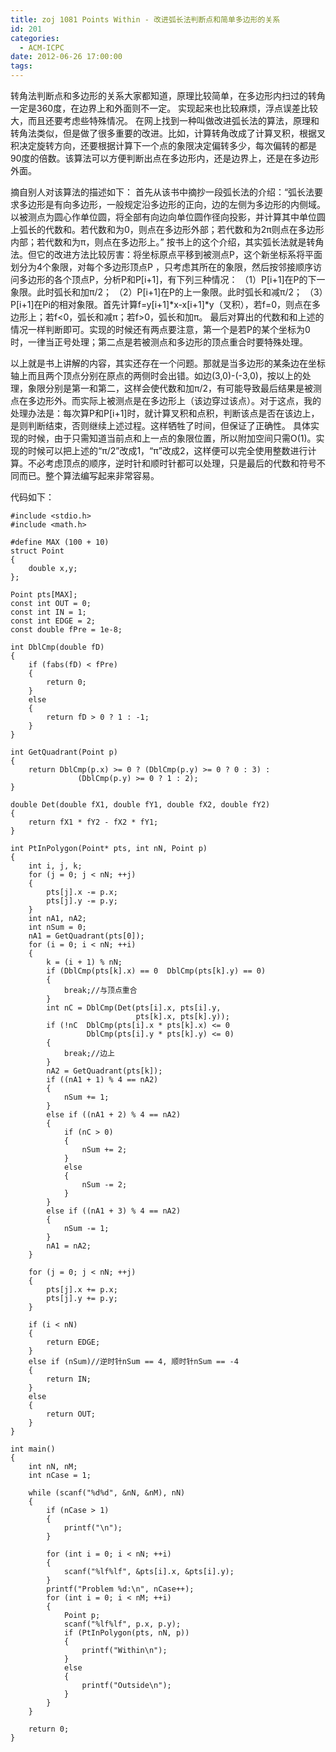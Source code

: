 ```yaml
---
title: zoj 1081 Points Within - 改进弧长法判断点和简单多边形的关系
id: 201
categories:
  - ACM-ICPC
date: 2012-06-26 17:00:00
tags:
---
```


转角法判断点和多边形的关系大家都知道，原理比较简单，在多边形内扫过的转角一定是360度，在边界上和外面则不一定。
实现起来也比较麻烦，浮点误差比较大，而且还要考虑些特殊情况。
在网上找到一种叫做改进弧长法的算法，原理和转角法类似，但是做了很多重要的改进。比如，计算转角改成了计算叉积，根据叉积决定旋转方向，还要根据计算下一个点的象限决定偏转多少，每次偏转的都是90度的倍数。该算法可以方便判断出点在多边形内，还是边界上，还是在多边形外面。

摘自别人对该算法的描述如下：
首先从该书中摘抄一段弧长法的介绍：“弧长法要求多边形是有向多边形，一般规定沿多边形的正向，边的左侧为多边形的内侧域。以被测点为圆心作单位圆，将全部有向边向单位圆作径向投影，并计算其中单位圆上弧长的代数和。若代数和为0，则点在多边形外部；若代数和为2π则点在多边形内部；若代数和为π，则点在多边形上。”
按书上的这个介绍，其实弧长法就是转角法。但它的改进方法比较厉害：将坐标原点平移到被测点P，这个新坐标系将平面划分为4个象限，对每个多边形顶点P ，只考虑其所在的象限，然后按邻接顺序访问多边形的各个顶点P，分析P和P[i+1]，有下列三种情况：
（1）P[i+1]在P的下一象限。此时弧长和加π/2；
（2）P[i+1]在P的上一象限。此时弧长和减π/2；
（3）P[i+1]在Pi的相对象限。首先计算f=y[i+1]*x-x[i+1]*y（叉积），若f=0，则点在多边形上；若f<0，弧长和减π；若f>0，弧长和加π。
最后对算出的代数和和上述的情况一样判断即可。实现的时候还有两点要注意，第一个是若P的某个坐标为0时，一律当正号处理；第二点是若被测点和多边形的顶点重合时要特殊处理。

以上就是书上讲解的内容，其实还存在一个问题。那就是当多边形的某条边在坐标轴上而且两个顶点分别在原点的两侧时会出错。如边(3,0)-(-3,0)，按以上的处理，象限分别是第一和第二，这样会使代数和加π/2，有可能导致最后结果是被测点在多边形外。而实际上被测点是在多边形上（该边穿过该点）。对于这点，我的处理办法是：每次算P和P[i+1]时，就计算叉积和点积，判断该点是否在该边上，是则判断结束，否则继续上述过程。这样牺牲了时间，但保证了正确性。
具体实现的时候，由于只需知道当前点和上一点的象限位置，所以附加空间只需O(1)。实现的时候可以把上述的“π/2”改成1，“π”改成2，这样便可以完全使用整数进行计算。不必考虑顶点的顺序，逆时针和顺时针都可以处理，只是最后的代数和符号不同而已。整个算法编写起来非常容易。

代码如下：
``` stylus
#include <stdio.h>
#include <math.h>

#define MAX (100 + 10)
struct Point
{
    double x,y;
};

Point pts[MAX];
const int OUT = 0;
const int IN = 1;
const int EDGE = 2;
const double fPre = 1e-8;

int DblCmp(double fD)
{
    if (fabs(fD) < fPre)
    {
        return 0;
    }
    else
    {
        return fD > 0 ? 1 : -1;
    }
}

int GetQuadrant(Point p)
{
    return DblCmp(p.x) >= 0 ? (DblCmp(p.y) >= 0 ? 0 : 3) :
               (DblCmp(p.y) >= 0 ? 1 : 2);
}

double Det(double fX1, double fY1, double fX2, double fY2)
{
    return fX1 * fY2 - fX2 * fY1;
}

int PtInPolygon(Point* pts, int nN, Point p)
{
    int i, j, k;
    for (j = 0; j < nN; ++j)
    {
        pts[j].x -= p.x;
        pts[j].y -= p.y;
    }
    int nA1, nA2;
    int nSum = 0;
    nA1 = GetQuadrant(pts[0]);
    for (i = 0; i < nN; ++i)
    {
        k = (i + 1) % nN;
        if (DblCmp(pts[k].x) == 0  DblCmp(pts[k].y) == 0)
        {
            break;//与顶点重合
        }
        int nC = DblCmp(Det(pts[i].x, pts[i].y,
                            pts[k].x, pts[k].y));
        if (!nC  DblCmp(pts[i].x * pts[k].x) <= 0
                 DblCmp(pts[i].y * pts[k].y) <= 0)
        {
            break;//边上
        }
        nA2 = GetQuadrant(pts[k]);
        if ((nA1 + 1) % 4 == nA2)
        {
            nSum += 1;
        }
        else if ((nA1 + 2) % 4 == nA2)
        {
            if (nC > 0)
            {
                nSum += 2;
            }
            else
            {
                nSum -= 2;
            }
        }
        else if ((nA1 + 3) % 4 == nA2)
        {
            nSum -= 1;
        }
        nA1 = nA2;
    }

    for (j = 0; j < nN; ++j)
    {
        pts[j].x += p.x;
        pts[j].y += p.y;
    }

    if (i < nN)
    {
        return EDGE;
    }
    else if (nSum)//逆时针nSum == 4, 顺时针nSum == -4
    {
        return IN;
    }
    else
    {
        return OUT;
    }
}

int main()
{
    int nN, nM;
    int nCase = 1;

    while (scanf("%d%d", &nN, &nM), nN)
    {
        if (nCase > 1)
        {
            printf("\n");
        }

        for (int i = 0; i < nN; ++i)
        {
            scanf("%lf%lf", &pts[i].x, &pts[i].y);
        }
        printf("Problem %d:\n", nCase++);
        for (int i = 0; i < nM; ++i)
        {
            Point p;
            scanf("%lf%lf", p.x, p.y);
            if (PtInPolygon(pts, nN, p))
            {
                printf("Within\n");
            }
            else
            {
                printf("Outside\n");
            }
        }
    }

    return 0;
}
```